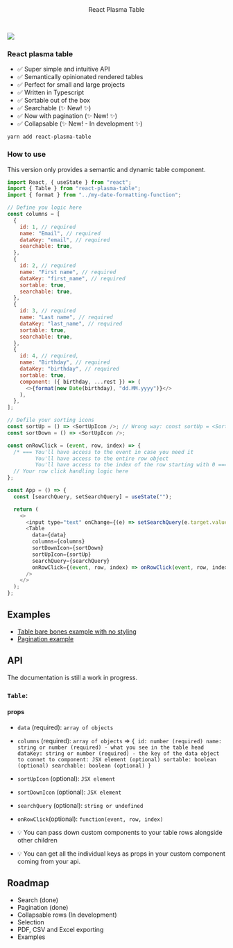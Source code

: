 <p>&nbsp;</p>
<p align='center'>React Plasma Table</p>
<p>&nbsp;</p>

[![](https://img.shields.io/npm/dt/react-plasma-table?style=for-the-badge)]()

### React plasma table

- ✅ Super simple and intuitive API
- ✅ Semantically opinionated rendered tables
- ✅ Perfect for small and large projects
- ✅ Written in Typescript
- ✅ Sortable out of the box
- ✅ Searchable (✨ New! ✨)
- ✅ Now with pagination (✨ New! ✨)
- ✅ Collapsable (✨ New! - In development ✨)

```
yarn add react-plasma-table
```

### How to use

This version only provides a semantic and dynamic table component.

```javascript
import React, { useState } from "react";
import { Table } from "react-plasma-table";
import { format } from "../my-date-formatting-function";

// Define you logic here
const columns = [
  {
    id: 1, // required
    name: "Email", // required
    dataKey: "email", // required
    searchable: true,
  },
  {
    id: 2, // required
    name: "First name", // required
    dataKey: "first_name", // required
    sortable: true,
    searchable: true,
  },
  {
    id: 3, // required
    name: "Last name", // required
    dataKey: "last_name", // required
    sortable: true,
    searchable: true,
  },
  {
    id: 4, // required,
    name: "Birthday", // required
    dataKey: "birthday", // required
    sortable: true,
    component: ({ birthday, ...rest }) => (
      <>{format(new Date(birthday), "dd.MM.yyyy")}</>
    ),
  },
];

// Defile your sorting icons
const sortUp = () => <SortUpIcon />; // Wrong way: const sortUp = <SortUpIcon />
const sortDown = () => <SortUpIcon />;

const onRowClick = (event, row, index) => {
  /* === You'll have access to the event in case you need it
         You'll have access to the entire row object
         You'll have access to the index of the row starting with 0 === */
  // Your row click handling logic here
};

const App = () => {
  const [searchQuery, setSearchQuery] = useState("");

  return (
    <>
      <input type="text" onChange={(e) => setSearchQuery(e.target.value)} />
      <Table
        data={data}
        columns={columns}
        sortDownIcon={sortDown}
        sortUpIcon={sortUp}
        searchQuery={searchQuery}
        onRowClick={(event, row, index) => onRowClick(event, row, index)}
      />
    </>
  );
};
```

## Examples

- [Table bare bones example with no styling](https://codesandbox.io/s/fervent-easley-z1jei)
- [Pagination example](https://codesandbox.io/s/thirsty-edison-sz5bd)

## API

The documentation is still a work in progress.

### `Table`:

#### props

- `data` (required): `array of objects`
- `columns` (required): `array of objects` => `{ id: number (required) name: string or number (required) - what you see in the table head dataKey: string or number (required) - the key of the data object to connet to component: JSX element (optional) sortable: boolean (optional) searchable: boolean (optional) }`
- `sortUpIcon` (optional): `JSX element`
- `sortDownIcon` (optional): `JSX element`
- `searchQuery` (optional): `string or undefined`
- `onRowClick`(optional): `function(event, row, index)`

- 💡 You can pass down custom components to your table rows alongside other children
- 💡 You can get all the individual keys as props in your custom component coming from your api.

## Roadmap

- Search (done)
- Pagination (done)
- Collapsable rows (In development)
- Selection
- PDF, CSV and Excel exporting
- Examples
